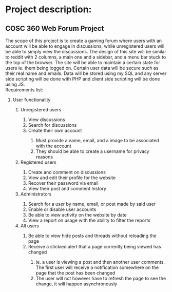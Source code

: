 # Project description:<br/>
## COSC 360 Web Forum Project
The scope of this project is to create a gaming forum where users with an account will be able to engage in discussions, while unregistered users will be able to simply view the discussions. 
The design of this site will be similar to reddit with 2 columns, a main one and a sidebar, and a menu bar stuck to the top of the browser. The site will be able to maintain a certain state for users ie. them being logged on. Certain user data will be secure such as their real name and emails. Data will be stored using my SQL and any server side scripting will be done with PHP and client side scripting will be done using JS.<br/>
Requirements list:<br/>
<ol>
	<li>User functionality</li>
	<ol>
		<li>Unregistered users</li>
		<ol>
			<li>View discussions</li>
			<li>Search for discussions</li>
			<li>Create their own account</li>
			<ol>
				<li>Must provide a name, email, and a image to be associated with the account</li>
				<li>They should be able to create a username for privacy reasons</li>
			</ol>
		</ol>
		<li>Registered users</li>
		<ol>
			<li>Create and comment on discussions</li>
			<li>View and edit their profile for the website</li>
			<li>Recover their password via email</li>
			<li>View their post and comment history</li>
		</ol>
		<li>Administrators</li>
		<ol>
			<li>Search for a user by name, email, or post made by said user</li>
			<li>Enable or disable user accounts</li>
			<li>Be able to view activity on the website by date</li>
			<li>View a report on usage with the ability to filter the reports</li>
		</ol>
		<li>All users</li>
		<ol>
			<li>Be able to view hide posts and threads without reloading the page</li>
			<li>Receive a stickied alert that a page currently being viewed has changed</li>
			<ol>
				<li>ie. a user is viewing a post and then another user comments. The first user will receive a notification somewhere on the page that the post has been changed</li>
				<li>The user will not however have to refresh the page to see the change, it will happen asynchronously</li>
			</ol>
		</ol>
	</ol>
</ol>
